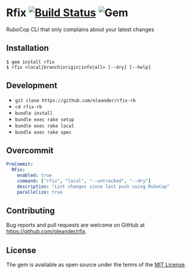 # Rfix [![Build Status](https://travis-ci.org/oleander/rfix-rb.svg?branch=master)](https://travis-ci.org/oleander/rfix-rb) ![Gem](https://img.shields.io/gem/dt/rfix)

RuboCop CLI that only complains about your latest changes

## Installation

``` shell
$ gem install rfix
$ rfix <local|branch|origin|info|all> [--dry] [--help]
```

## Development

- `git clone https://github.com/oleander/rfix-rb`
- `cd rfix-rb`
- `bundle install`
- `bundle exec rake setup`
- `bundle exec rake local`
- `bundle exec rake spec`

## Overcommit

``` yaml
PreCommit:
  RFix:
    enabled: true
    command: ["rfix", "local", "--untracked", "--dry"]
    description: "Lint changes since last push using RuboCop"
    parallelize: true
```

## Contributing

Bug reports and pull requests are welcome on GitHub at https://github.com/oleander/rfix.


## License

The gem is available as open source under the terms of the [MIT License](https://opensource.org/licenses/MIT).
